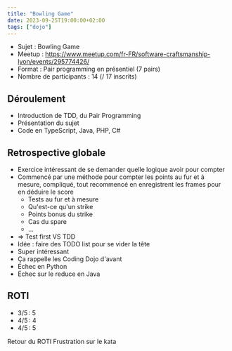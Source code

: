 ```yaml
---
title: "Bowling Game"
date: 2023-09-25T19:00:00+02:00
tags: ["dojo"]
---
```


- Sujet : Bowling Game
- Meetup : https://www.meetup.com/fr-FR/software-craftsmanship-lyon/events/295774426/
- Format : Pair programming en présentiel (7 pairs)
- Nombre de participants : 14 (/ 17 inscrits)

## Déroulement

- Introduction de TDD, du Pair Programming
- Présentation du sujet
- Code en TypeScript, Java, PHP, C#

## Retrospective globale

- Exercice intéressant de se demander quelle logique avoir pour compter
- Commencé par une méthode pour compter les points au fur et à mesure, compliqué, tout recommencé en enregistrent les frames pour en déduire le score
  - Tests au fur et à mesure
  - Qu'est-ce qu'un strike
  - Points bonus du strike
  - Cas du spare
  - …
- => Test first VS TDD
- Idée : faire des TODO list pour se vider la tête
- Super intéressant
- Ça rappelle les Coding Dojo d'avant
- Échec en Python
- Échec sur le reduce en Java

## ROTI

- 3/5 : 5
- 4/5 : 4
- 4/5 : 5

Retour du ROTI Frustration sur le kata
